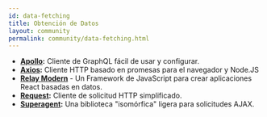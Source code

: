 ```yaml
---
id: data-fetching
title: Obtención de Datos
layout: community
permalink: community/data-fetching.html
---
```


* **[Apollo](https://www.apollographql.com/docs/react/):** Cliente de GraphQL fácil de usar y configurar.  
* **[Axios](https://github.com/mzabriskie/axios):** Cliente HTTP basado en promesas para el navegador y Node.JS
* **[Relay Modern](https://facebook.github.io/relay/docs/en/new-in-relay-modern.html)** - Un Framework de JavaScript para crear aplicaciones React basadas en datos.
* **[Request](https://github.com/request/request):** Cliente de solicitud HTTP simplificado.
* **[Superagent](https://visionmedia.github.io/superagent/):** Una biblioteca "isomórfica" ligera para solicitudes AJAX.

